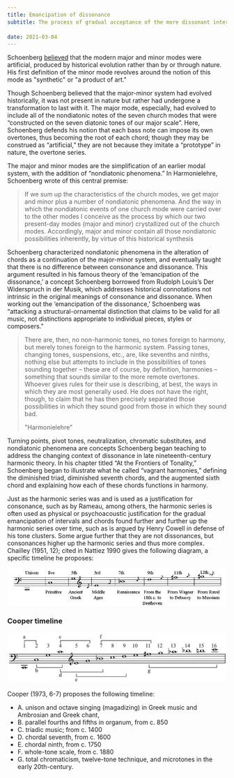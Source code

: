 ```yaml
---
title: Emancipation of dissonance
subtitle: The process of gradual acceptance of the more dissonant intervals as consonant and musical

date: 2021-03-04
---
```


Schoenberg [believed](https://digital.library.unt.edu/ark:/67531/metadc9855/m2/1/high_res_d/dissertation.pdf) that the modern major and minor modes were artificial, produced by historical evolution rather than by or through nature. His first definition of the minor mode revolves around the notion of this mode as "synthetic" or "a product of art."

Though Schoenberg believed that the major-minor system had evolved historically, it was not present in nature but rather had undergone a transformation to last with it. The major mode, especially, had evolved to include all of the nondiatonic notes of the seven church modes that were “constructed on the seven diatonic tones of our major scale”. Here, Schoenberg defends his notion that each bass note can impose its own overtones, thus becoming the root of each chord; though they may be construed as “artificial,” they are not because they imitate a “prototype” in nature, the overtone series.

The major and minor modes are the simplification of an earlier modal system, with the addition of “nondiatonic phenomena.” In Harmonielehre, Schoenberg wrote of this central premise:

> If we sum up the characteristics of the church modes, we get major and minor plus a number of nondiatonic phenomena. And the way in which the nondiatonic events of one church mode were carried over to the other modes I conceive as the process by which our two present-day modes (major and minor) crystallized out of the church modes. Accordingly, major and minor contain all those nondiatonic possibilities inherently, by virtue of this historical synthesis

Schoenberg characterized nondiatonic phenomena in the alteration of chords as a continuation of the major-minor system, and eventually taught that there is no difference between consonance and dissonance. This argument resulted in his famous theory of the ‘emancipation of the dissonance,’ a concept Schoenberg borrowed from Rudolph Louis’s Der Widerspruch in der Musik, which addresses historical connotations not intrinsic in the original meanings of consonance and dissonance. When working out the ‘emancipation of the dissonance,’ Schoenberg was “attacking a structural-ornamental distinction that claims to be valid for all music, not distinctions appropriate to individual pieces, styles or composers.”

> There are, then, no non-harmonic tones, no tones foreign to harmony, but merely tones foreign to the harmonic system. Passing tones, changing tones, suspensions, etc., are, like sevenths and ninths, nothing else but attempts to include in the possibilities of tones sounding together – these are of course, by definition, harmonies – something that sounds similar to the more remote overtones. Whoever gives rules for their use is describing, at best, the ways in which they are most generally used. He does not have the right, though, to claim that he has then precisely separated those possibilities in which they sound good from those in which they sound bad.
>
> "Harmonielehre"

Turning points, pivot tones, neutralization, chromatic substitutes, and nondiatonic phenomena are concepts Schoenberg began teaching to address the changing context of dissonance in late nineteenth-century harmonic theory. In his chapter titled “At the Frontiers of Tonality,” Schoenberg began to illustrate what he called “vagrant harmonies,” defining the diminished triad, diminished seventh chords, and the augmented sixth chord and explaining how each of these chords functions in harmony.

Just as the harmonic series was and is used as a justification for consonance, such as by Rameau, among others, the harmonic series is often used as physical or psychoacoustic justification for the gradual emancipation of intervals and chords found further and further up the harmonic series over time, such as is argued by Henry Cowell in defense of his tone clusters. Some argue further that they are not dissonances, but consonances higher up the harmonic series and thus more complex. Chailley (1951, 12); cited in Nattiez 1990 gives the following diagram, a specific timeline he proposes:

![](./Chailley_harmonic_series_emancipationt.png)

### Cooper timeline

![](./Overtone_series_and_Western_music_development.png)

Cooper (1973, 6-7) proposes the following timeline:

- A. unison and octave singing (magadizing) in Greek music and Ambrosian and Greek chant,
- B. parallel fourths and fifths in organum, from c. 850
- C. triadic music; from c. 1400
- D. chordal seventh, from c. 1600
- E. chordal ninth, from c. 1750
- F. whole-tone scale, from c. 1880
- G. total chromaticism, twelve-tone technique, and microtones in the early 20th-century.
